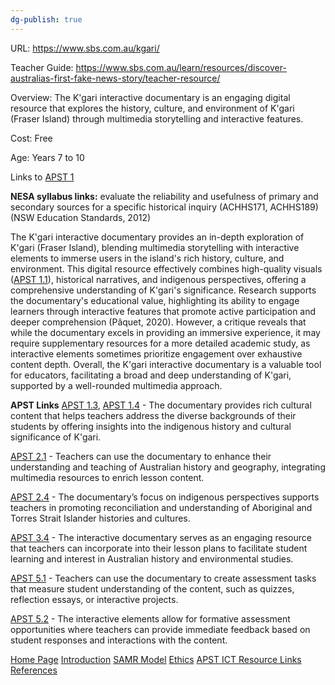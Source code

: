 ```yaml
---
dg-publish: true
---
```


URL: https://www.sbs.com.au/kgari/

Teacher Guide: https://www.sbs.com.au/learn/resources/discover-australias-first-fake-news-story/teacher-resource/

Overview: The K'gari interactive documentary is an engaging digital resource that explores the history, culture, and environment of K'gari (Fraser Island) through multimedia storytelling and interactive features.

Cost: Free

Age: Years 7 to 10

Links to [APST 1](APST%201.md)

**NESA syllabus links:**
evaluate the reliability and usefulness of primary and secondary sources for a specific historical inquiry (ACHHS171, ACHHS189) (NSW Education Standards, 2012)

The K'gari interactive documentary provides an in-depth exploration of K'gari (Fraser Island), blending multimedia storytelling with interactive elements to immerse users in the island's rich history, culture, and environment. This digital resource effectively combines high-quality visuals ([APST 1.1](APST%201.md#^1f356e)), historical narratives, and indigenous perspectives, offering a comprehensive understanding of K'gari's significance. Research supports the documentary's educational value, highlighting its ability to engage learners through interactive features that promote active participation and deeper comprehension (Pâquet, 2020). However, a critique reveals that while the documentary excels in providing an immersive experience, it may require supplementary resources for a more detailed academic study, as interactive elements sometimes prioritize engagement over exhaustive content depth. Overall, the K'gari interactive documentary is a valuable tool for educators, facilitating a broad and deep understanding of K'gari, supported by a well-rounded multimedia approach.

**APST Links**
[APST 1.3](APST%201.md#^ac5e7f), [APST 1.4](APST%201.md#^c98c8f) - The documentary provides rich cultural content that helps teachers address the diverse backgrounds of their students by offering insights into the indigenous history and cultural significance of K'gari.

[APST 2.1](APST%202.md#^eac118) - Teachers can use the documentary to enhance their understanding and teaching of Australian history and geography, integrating multimedia resources to enrich lesson content.

[APST 2.4](APST%202.md#^63e927) - The documentary’s focus on indigenous perspectives supports teachers in promoting reconciliation and understanding of Aboriginal and Torres Strait Islander histories and cultures.

[APST 3.4](APST%203.md#^0df8c1) - The interactive documentary serves as an engaging resource that teachers can incorporate into their lesson plans to facilitate student learning and interest in Australian history and environmental studies.

[APST 5.1](APST%205.md#^5caf79) - Teachers can use the documentary to create assessment tasks that measure student understanding of the content, such as quizzes, reflection essays, or interactive projects.

[APST 5.2](APST%205.md#^aa5cb5) - The interactive elements allow for formative assessment opportunities where teachers can provide immediate feedback based on student responses and interactions with the content.

[Home Page](Home%20Page.md)
[Introduction](01%20Introduction.md)
[SAMR Model](02%20SAMR%20Model.md)
[Ethics](03%20Ethics.md)
[APST ICT Resource Links](04%20APST%20ICT%20Resource%20Links.md)
[References](05%20References.md)
